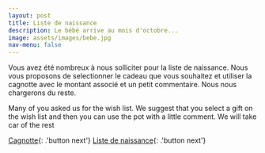 ```yaml
---
layout: post
title: Liste de naissance
description: Le bébé arrive au mois d'octobre...
image: assets/images/bebe.jpg
nav-menu: false
---
```


Vous avez été nombreux à nous solliciter pour la liste de naissance. 
Nous vous proposons de selectionner le cadeau que vous souhaitez et utiliser la cagnotte avec le montant associé et un petit commentaire. Nous nous chargerons du reste. 

Many of you asked us for the wish list. 
We suggest that you select a gift on the wish list and then you can use the pot with a little comment. We will take car of the rest

[Cagnotte](https://paypal.me/pools/c/8eUOAyqEyM){: .'button next'}
[Liste de naissance](https://www.mesenvies.fr/liste-naissance?r=39&led=7272451){: .'button next'}
